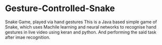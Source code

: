 # Gesture-Controlled-Snake
Snake Game, played via hand gestures
This is a Java based simple game of Snake, which uses Machile learning and neural networks to recognise hand gestures in live video using keran and python. And performing the said task after imae recognition.
